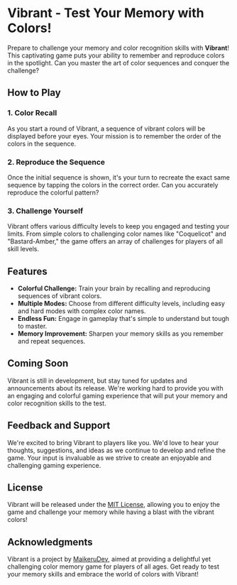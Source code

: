 # Vibrant - Test Your Memory with Colors!

Prepare to challenge your memory and color recognition skills with **Vibrant**! This captivating game puts your ability to remember and reproduce colors in the spotlight. Can you master the art of color sequences and conquer the challenge?

## How to Play

### 1. Color Recall

As you start a round of Vibrant, a sequence of vibrant colors will be displayed before your eyes. Your mission is to remember the order of the colors in the sequence.

### 2. Reproduce the Sequence

Once the initial sequence is shown, it's your turn to recreate the exact same sequence by tapping the colors in the correct order. Can you accurately reproduce the colorful pattern?

### 3. Challenge Yourself

Vibrant offers various difficulty levels to keep you engaged and testing your limits. From simple colors to challenging color names like "Coquelicot" and "Bastard-Amber," the game offers an array of challenges for players of all skill levels.

## Features

- **Colorful Challenge:** Train your brain by recalling and reproducing sequences of vibrant colors.
- **Multiple Modes:** Choose from different difficulty levels, including easy and hard modes with complex color names.
- **Endless Fun:** Engage in gameplay that's simple to understand but tough to master.
- **Memory Improvement:** Sharpen your memory skills as you remember and repeat sequences.

## Coming Soon

Vibrant is still in development, but stay tuned for updates and announcements about its release. We're working hard to provide you with an engaging and colorful gaming experience that will put your memory and color recognition skills to the test.

## Feedback and Support

We're excited to bring Vibrant to players like you. We'd love to hear your thoughts, suggestions, and ideas as we continue to develop and refine the game. Your input is invaluable as we strive to create an enjoyable and challenging gaming experience.
 
## License

Vibrant will be released under the [MIT License](LICENSE.md), allowing you to enjoy the game and challenge your memory while having a blast with the vibrant colors!

## Acknowledgments

Vibrant is a project by [MaikeruDev](https://github.com/MaikeruDev), aimed at providing a delightful yet challenging color memory game for players of all ages. Get ready to test your memory skills and embrace the world of colors with Vibrant!
